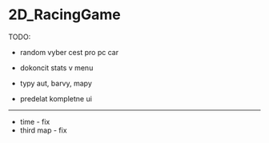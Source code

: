 # 2D_RacingGame
TODO:

- random vyber cest pro pc car
- dokoncit stats v menu

- typy aut, barvy, mapy
- predelat kompletne ui

---

- time - fix 
- third map - fix

